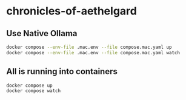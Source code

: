 # chronicles-of-aethelgard

## Use Native Ollama

```bash
docker compose --env-file .mac.env --file compose.mac.yaml up
docker compose --env-file .mac.env --file compose.mac.yaml watch
```

## All is running into containers

```bash
docker compose up
docker compose watch
```
